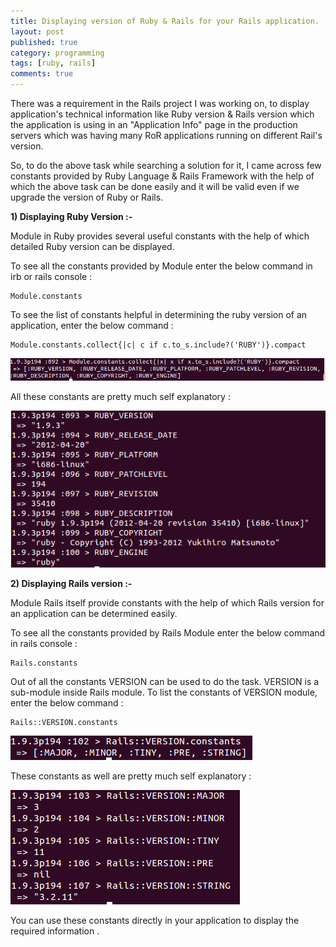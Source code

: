 ```yaml
---
title: Displaying version of Ruby & Rails for your Rails application. 
layout: post
published: true
category: programming
tags: [ruby, rails]
comments: true
---
```


There was a requirement in the Rails project I was working on, to display application's technical information like Ruby version & Rails version which the application is using in an "Application Info" page in the production servers which was having many RoR applications running on different Rail's version.

So, to do the above task while searching a solution for it, I came across few constants provided by Ruby Language & Rails Framework with the help of which the above task can be done easily and it will be valid even if we upgrade the version of Ruby or Rails.

**1) Displaying Ruby Version :-**

Module in Ruby provides several useful constants with the help of which detailed Ruby version can be displayed.

To see all the constants provided by Module enter the below command in irb or rails console :

	Module.constants

To see the list of constants helpful in determining the ruby version of an application, enter the below command :

	Module.constants.collect{|c| c if c.to_s.include?('RUBY')}.compact

<p align="middle">
    <img src="/assets/images/ruby_rails_version/module_constants.png" alt="Module Constants" class="img-responsive img-thumbnail">
</p>

All these constants are pretty much self explanatory :

<p align="left">
    <img src="/assets/images/ruby_rails_version/constants_value.png" alt="Constants Value" class="img-responsive img-thumbnail">
</p>

**2) Displaying Rails version :-**

Module Rails itself provide constants with the help of which Rails version for an application can be determined easily.

To see all the constants provided by Rails Module enter the below command in rails console :

	Rails.constants

Out of all the constants VERSION can be used to do the task. VERSION is a sub-module inside Rails module. To list the constants of VERSION module, enter the below command :

	Rails::VERSION.constants

<p align="left">
    <img src="/assets/images/ruby_rails_version/rails_version_constants.png" alt="Constants Value" class="img-responsive img-thumbnail">
</p>

These constants as well are pretty much self explanatory :

<p align="left">
    <img src="/assets/images/ruby_rails_version/rails_version_constants_value.png" alt="Constants Value" class="img-responsive img-thumbnail">
</p>

You can use these constants directly in your application to display the required information .
